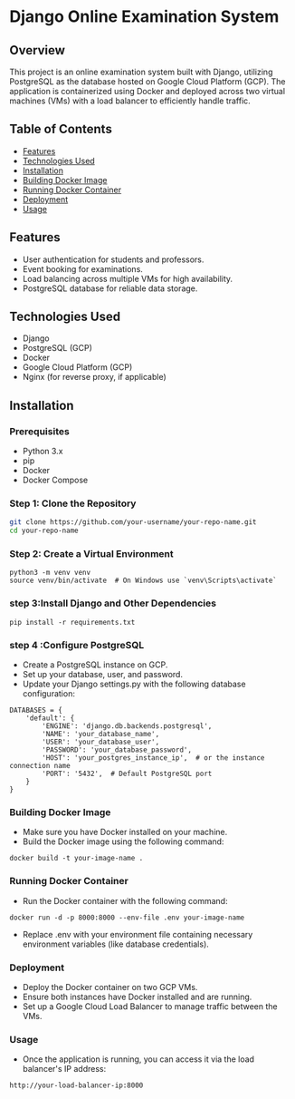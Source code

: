 # Django Online Examination System

## Overview

This project is an online examination system built with Django, utilizing PostgreSQL as the database hosted on Google Cloud Platform (GCP). The application is containerized using Docker and deployed across two virtual machines (VMs) with a load balancer to efficiently handle traffic.

## Table of Contents

- [Features](#)
- [Technologies Used](#)
- [Installation](#)
- [Building Docker Image](#)
- [Running Docker Container](#)
- [Deployment](#)
- [Usage](#)

## Features

- User authentication for students and professors.
- Event booking for examinations.
- Load balancing across multiple VMs for high availability.
- PostgreSQL database for reliable data storage.

## Technologies Used

- Django
- PostgreSQL (GCP)
- Docker
- Google Cloud Platform (GCP)
- Nginx (for reverse proxy, if applicable)

## Installation

### Prerequisites

- Python 3.x
- pip
- Docker
- Docker Compose

### Step 1: Clone the Repository

```bash
git clone https://github.com/your-username/your-repo-name.git
cd your-repo-name
```

### Step 2: Create a Virtual Environment
```
python3 -m venv venv
source venv/bin/activate  # On Windows use `venv\Scripts\activate`
```

### step 3:Install Django and Other Dependencies
```
pip install -r requirements.txt
```
### step 4  :Configure PostgreSQL
- Create a PostgreSQL instance on GCP.
- Set up your database, user, and password.
- Update your Django settings.py with the following database configuration:

```
DATABASES = {
    'default': {
        'ENGINE': 'django.db.backends.postgresql',
        'NAME': 'your_database_name',
        'USER': 'your_database_user',
        'PASSWORD': 'your_database_password',
        'HOST': 'your_postgres_instance_ip',  # or the instance connection name
        'PORT': '5432',  # Default PostgreSQL port
    }
}
```
### Building Docker Image
- Make sure you have Docker installed on your machine.
- Build the Docker image using the following command:
```
docker build -t your-image-name .
```

### Running Docker Container
- Run the Docker container with the following command:
```
docker run -d -p 8000:8000 --env-file .env your-image-name
```
- Replace .env with your environment file containing necessary environment variables (like database credentials).

### Deployment
- Deploy the Docker container on two GCP VMs.
- Ensure both instances have Docker installed and are running.
- Set up a Google Cloud Load Balancer to manage traffic between the VMs.

### Usage

- Once the application is running, you can access it via the load balancer's IP address:

```
http://your-load-balancer-ip:8000
```
